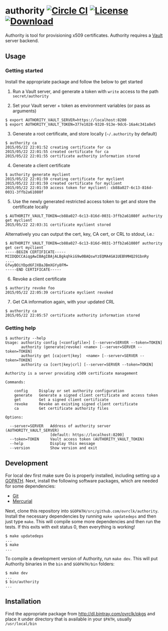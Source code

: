# authority  [![Circle CI](https://circleci.com/gh/ovrclk/authority.svg?style=svg&circle-token=f69ab359eeea3f0c3c28624267062fbd11f1819f)](https://circleci.com/gh/ovrclk/authority) [![License](https://img.shields.io/badge/License-MPL2%20-blue.svg)](https://github.com/ovrclk/authority/raw/master/LICENSE) [![Download](https://api.bintray.com/packages/ovrclk/pkgs/authority/images/download.svg)](https://bintray.com/ovrclk/pkgs/authority/_latestVersion)

Authority is tool for provisioning x509 certificates. Authority requires a [Vault](https://www.vaultproject.io) server backend.

## Usage

### Getting started

Install the appropriate package and follow the below to get started

1. Run a Vault server, and generate a token with `write` access to the path `secret/authority`

2. Set your Vault server + token as environment variables (or pass as arguments)

  ```
  $ export AUTHORITY_VAULT_SERVER=https://localhost:8200
  $ export AUTHORITY_VAULT_TOKEN=377e1028-9320-913e-9dc6-16a4c341a8e5
  ```

3. Generate a root certificate, and store locally (`~/.authority` by default)

  ```
  $ authority ca
  2015/05/22 22:01:52 creating certificate for ca
  2015/05/22 22:01:55 created certificate for ca
  2015/05/22 22:01:55 certificate authority information stored
  ```

4. Generate a client certificate

  ```
  $ authority generate myclient
  2015/05/22 22:01:59 creating certificate for myclient
  2015/05/22 22:01:59 created certificate for myclient
  2015/05/22 22:01:59 access token for myclient: cb88a027-6c13-816d-0031-3ffb2a61080f
  ```

5. Use the newly generated restricted access token to get and store the certificate locally

  ```
  $ AUTHORITY_VAULT_TOKEN=cb88a027-6c13-816d-0031-3ffb2a61080f authority get myclient
  2015/05/22 22:03:31 certificate myclient stored
  ```

  Alternatively you can output the cert, key, CA cert, or CRL to stdout, i.e.:

  ```
  $ AUTHORITY_VAULT_TOKEN=cb88a027-6c13-816d-0031-3ffb2a61080f authority get cert myclient
-----BEGIN CERTIFICATE-----
MIIDQDCCAiqgAwIBAgIBAjALBgkqhkiG9w0BAQswYzEQMA4GA1UEBhMHQ291bnRy
....
GfwyBOiYDpd6FJXBaJBmXGYy8FM=
-----END CERTIFICATE-----
  ```

6. Revoke a client certificate

  ```
  $ authority revoke foo
  2015/05/22 22:05:39 certificate myclient revoked
  ```

7. Get CA information again, with your updated CRL

  ```
  $ authority ca
  2015/05/22 22:05:57 certificate authority information stored
  ```

### Getting help

```
$ authority --help
Usage: authority config [<configfile>] [--server=SERVER --token=TOKEN]
       authority (generate|revoke) <name> [--server=SERVER --token=TOKEN]
       authority get [ca|cert|key]  <name> [--server=SERVER --token=TOKEN]
       authority ca [cert|key|crl] [--server=SERVER --token=TOKEN]

Authority is a server providing x509 certificate management

Commands:

    config     Display or set authority configuration
    generate   Generate a signed client certificate and access token
    get        Get a signed client certificate
    revoke     Revoke an existing signed client certificate
    ca         Get certificate authority files

Options:

  --server=SERVER   Address of authority server (AUTHORITY_VAULT_SERVER)
                    [default: https://localhost:8200]
  --token=TOKEN     Vault access token (AUTHORITY_VAULT_TOKEN)
  --help            Display this message
  --version         Show version and exit
```

## Development

For local dev first make sure Go is properly installed, including setting up a [GOPATH](http://golang.org/doc/code.html#GOPATH). Next, install the following software packages, which are needed for some dependencies:

- [Git](http://git-scm.com/)
- [Mercurial](http://mercurial.selenic.com/)

Next, clone this repository into `$GOPATH/src/github.com/ovrclk/authority`. Install the necessary dependencies by running `make updatedeps` and then just type `make`. This will compile some more dependencies and then run the tests. If this exits with exit status 0, then everything is working!

```
$ make updatedeps
...
$ make
...
```

To compile a development version of Authority, run `make dev`. This will put Authority binaries in the `bin` and `$GOPATH/bin` folders:

```
$ make dev
...
$ bin/authority
...
```

## Installation

Find the appropriate package from http://dl.bintray.com/ovrclk/pkgs and place it under directory that is available in your `$PATH`, usually `/usr/local/bin`


